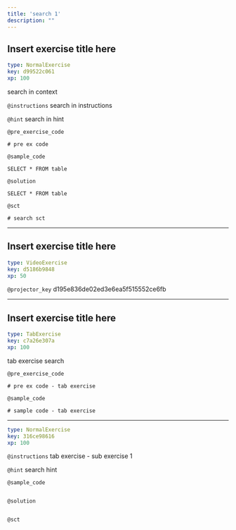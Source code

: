 ```yaml
---
title: 'search 1'
description: ""
---
```


## Insert exercise title here

```yaml
type: NormalExercise
key: d99522c061
xp: 100
```

search in context

`@instructions`
search in instructions

`@hint`
search in hint

`@pre_exercise_code`
```{python}
# pre ex code
```

`@sample_code`
```{sql}
SELECT * FROM table
```

`@solution`
```{sql}
SELECT * FROM table
```

`@sct`
```{python}
# search sct
```

---

## Insert exercise title here

```yaml
type: VideoExercise
key: d5186b9848
xp: 50
```

`@projector_key`
d195e836de02ed3e6ea5f515552ce6fb

---

## Insert exercise title here

```yaml
type: TabExercise
key: c7a26e307a
xp: 100
```

tab exercise search

`@pre_exercise_code`
```{python}
# pre ex code - tab exercise
```

`@sample_code`
```{sql}
# sample code - tab exercise
```

***

```yaml
type: NormalExercise
key: 316ce98616
xp: 100
```

`@instructions`
tab exercise - sub exercise 1

`@hint`
search hint

`@sample_code`
```{sql}

```

`@solution`
```{sql}

```

`@sct`
```{python}

```
